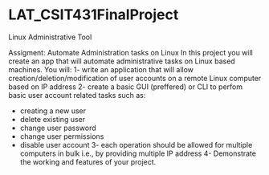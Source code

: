 # LAT_CSIT431FinalProject
Linux Administrative Tool

Assigment:
Automate Administration tasks on Linux
In this project you will create an app that will automate administrative tasks on Linux based machines. You will:
1- write an application that will allow creation/deletion/modification of user accounts on a remote Linux computer based on IP address
2- create a basic GUI (preffered) or CLI to perfom basic user account related tasks such as:
- creating a new user
- delete existing user
- change user password
- change user permissions
- disable user account
3- each operation should be allowed for multiple computers in bulk i.e., by providing multiple IP address
4- Demonstrate the working and features of your project.
